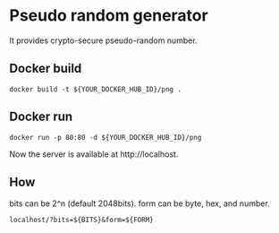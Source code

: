 # Pseudo random generator
It provides crypto-secure pseudo-random number.

## Docker build
```
docker build -t ${YOUR_DOCKER_HUB_ID}/png .
```

## Docker run
```
docker run -p 80:80 -d ${YOUR_DOCKER_HUB_ID}/png
```
Now the server is available at http://localhost.

## How
bits can be 2^n (default 2048bits).
form can be byte, hex, and number.
```
localhost/?bits=${BITS}&form=${FORM}
```